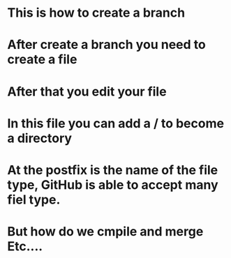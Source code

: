 # This is how to create a branch 

# After create a branch you need to create a file

# After that you edit your file 

# In this file you can add a / to become a directory

# At  the postfix is the name of the file type, GitHub is able to accept many fiel type.

# But how do we cmpile and merge Etc....


